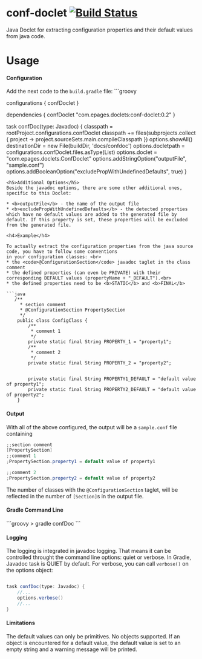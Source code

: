 conf-doclet [![Build Status](https://travis-ci.org/mircea-pop/conf-doclet.png?branch=v0.2)](https://travis-ci.org/mircea-pop/conf-doclet)
===========

Java Doclet for extracting configuration properties and their default values from java code.

Usage
======

<h4>Configuration</h4>
Add the next code to the <code>build.gradle</code> file:
```groovy

configurations {
    confDoclet
}

dependencies {
    confDoclet "com.epages.doclets:conf-doclet:0.2"
}

task confDoc(type: Javadoc) {
    classpath = rootProject.configurations.confDoclet
    classpath += files(subprojects.collect { project ->
            project.sourceSets.main.compileClasspath
            })
    options.showAll()
    destinationDir = new File(buildDir, 'docs/confdoc')
    options.docletpath = configurations.confDoclet.files.asType(List)
    options.doclet = "com.epages.doclets.ConfDoclet"
    options.addStringOption("outputFile", "sample.conf")
    options.addBooleanOption("excludePropWithUndefinedDefaults", true)
}
```
<h5>Additional Options</h5>
Beside the javadoc options, there are some other additional ones, specific to this Doclet:

* <b>outputFile</b> - the name of the output file
* <b>excludePropWithUndefinedDefaults</b> - the detected properties which have no default values are added to the generated file by default. If this property is set, these properties will be excluded from the generated file.

<h4>Example</h4>

To actually extract the configuration properties from the java source code, you have to follow some conventions
in your configuration classes: <br>
* the <code>@ConfigurationSection</code> javadoc taglet in the class comment
* the defined properties (can even be PRIVATE) with their corresponding DEFAULT values (propertyName + "_DEFAULT").<br>
* the defined properties need to be <b>STATIC</b> and <b>FINAL</b>

```java
   /**
     * section comment
     * @ConfigurationSection PropertySection
     */
    public class ConfigClass {
        /**
    	 * comment 1
    	 */
    	private static final String PROPERTY_1 = "property1";
    	/**
    	 * comment 2
    	 */
    	private static final String PROPERTY_2 = "property2";
    	
    	
    	private static final String PROPERTY1_DEFAULT = "default value of property1";
    	private static final String PROPERTY2_DEFAULT = "default value of property2";
    }
```
<h4>Output</h4>

With all of the above configured, the output will be a <code>sample.conf</code> file containing
```java
;;section comment
[PropertySection]
;;comment 1
;PropertySection.property1 = default value of property1

;;comment 2
;PropertySection.property2 = default value of property2
```

The number of classes with the <code>@ConfigurationSection</code> taglet, will be reflected in the number of 
<code>[Section]</code>s in the output file.

<h4>Gradle Command Line</h4>
```groovy
 > gradle confDoc
```

<h4>Logging</h4>

The logging is integrated in javadoc logging. That means it can be controlled throught the command line options: quiet or verbose.
In Gradle, Javadoc task is QUIET by default. For verbose, you can call <code>verbose()</code> on the options object:
```groovy

task confDoc(type: Javadoc) {
    //...
    options.verbose()
    //...
}
```

<h4>Limitations</h4>

The default values can only be primitives. No objects supported. If an object is encountered for a default value, the default value is set to an empty string and a warning message will be printed.
